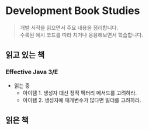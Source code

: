 # Development Book Studies

> 개발 서적을 읽으면서 주요 내용을 정리합니다.  
> 수록된 예시 코드를 따라 치거나 응용해보면서 학습합니다.

## 읽고 있는 책

### Effective Java 3/E

- 읽는 중
  - 아이템 1. 생성자 대신 정적 팩터리 메서드를 고려하라.
  - 아이템 2. 생성자에 매개변수가 많다면 빌더를 고려하라.

## 읽은 책
